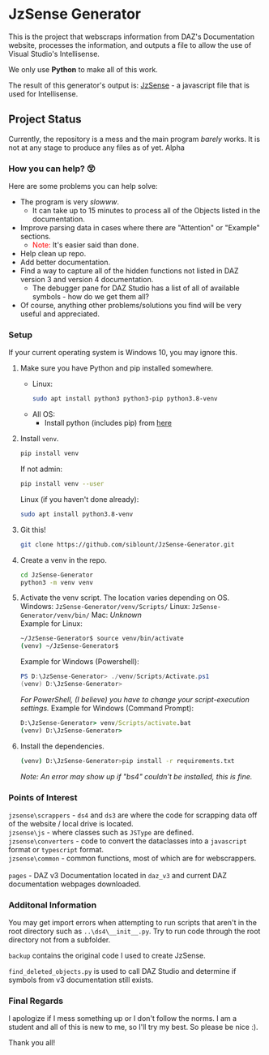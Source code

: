 # JzSense Generator
This is the project that webscraps information from DAZ's Documentation website, processes the information, and outputs a file to allow the use of Visual Studio's Intellisense.

We only use **Python** to make all of this work. 

The result of this generator's output is: [JzSense](https://github.com/siblount/JzSense) - a javascript file that is used for Intellisense.

## Project Status
Currently, the repository is a mess and the main program *barely* works. It is not at any stage to produce any files as of yet.
Alpha

### How you can help? 😲

Here are some problems you can help solve:
* The program is very *slowww*.
    * It can take up to 15 minutes to process all of the Objects listed in the documentation.
* Improve parsing data in cases where there are "Attention" or "Example" sections.
    * <font color='red'>Note:</font> It's easier said than done.  
* Help clean up repo.
* Add better documentation.
* Find a way to capture all of the hidden functions not listed in DAZ version 3 and version 4 documentation.
    * The debugger pane for DAZ Studio has a list of all of available symbols - how do we get them all?
* Of course, anything other problems/solutions you find will be very useful and appreciated.

### Setup
If your current operating system is Windows 10, you may ignore this.

1) Make sure you have Python and pip installed somewhere.
    * Linux:
        ```bash
        sudo apt install python3 python3-pip python3.8-venv
        ```
    * All OS:
        * Install python (includes pip) from [here](https://www.python.org/downloads/)
        
2) Install `venv`.
    ```bash
    pip install venv
    ```
    If not admin:
    ```bash
    pip install venv --user
    ```
    Linux (if you haven't done already):
    ```bash
    sudo apt install python3.8-venv
    ```

3) Git this!
    ```bash
    git clone https://github.com/siblount/JzSense-Generator.git
    ```
4) Create a venv in the repo.
    ```bash
    cd JzSense-Generator
    python3 -m venv venv
    ```
5) Activate the venv script. 
    The location varies depending on OS.
    Windows: `JzSense-Generator/venv/Scripts/`
    Linux: `JzSense-Generator/venv/bin/`
    Mac: *Unknown*<br>
    Example for Linux:
    ```bash
    ~/JzSense-Generator$ source venv/bin/activate
    (venv) ~/JzSense-Generator$
    ```
    Example for Windows (Powershell):
    ```powershell
    PS D:\JzSense-Generator> ./venv/Scripts/Activate.ps1
    (venv) D:\JzSense-Generator>
    ```
    *For PowerShell, (I believe) you have to change your script-execution settings.*
    Example for Windows (Command Prompt):
    ```cmd
    D:\JzSense-Generator> venv/Scripts/activate.bat
    (venv) D:\JzSense-Generator>
    ```

6) Install the dependencies.
    ```bash
    (venv) D:\JzSense-Generator>pip install -r requirements.txt
    ```
    *Note: An error may show up if "bs4" couldn't be installed, this is fine.*

### Points of Interest
`jzsense\scrappers` - `ds4` and `ds3` are where the code for scrapping data off of the website / local drive is located.<br>
`jzsense\js` - where classes such as `JSType` are defined.<br>
`jzsense\converters` - code to convert the dataclasses into a `javascript` format or `typescript` format.<br>
`jzsense\common` - common functions, most of which are for webscrappers.<br><br>
`pages` - DAZ v3 Documentation located in `daz_v3` and current DAZ documentation webpages downloaded.

### Additonal Information
You may get import errors when attempting to run scripts that aren't in the root directory such as `..\ds4\__init__.py`. Try to run code through the root directory not from a subfolder.

`backup` contains the original code I used to create JzSense.

`find_deleted_objects.py` is used to call DAZ Studio and determine if symbols from v3 documentation still exists.

### Final Regards

I apologize if I mess something up or I don't follow the norms. I am a student and all of this is new to me, so I'll try my best. So please be nice :).

Thank you all!
